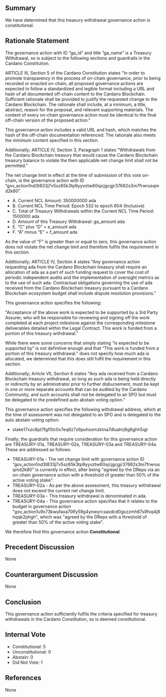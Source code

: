 ## Summary
We have determined that this treasury withdrawal governance action is constitutional.

## Rationale Statement
The governance action with ID “ga_id” and title “ga_name” is a Treasury Withdrawal, so is subject to the following sections and guardrails in the Cardano Constitution.

ARTICLE III, Section 5 of the Cardano Constitution states "In order to promote transparency in the process of on-chain governance, prior to being recorded or enacted on-chain, all proposed governance actions are expected to follow a standardized and legible format including a URL and hash of all documented off-chain content to the Cardano Blockchain. Sufficient rationale shall be provided to justify the requested change to the Cardano Blockchain. The rationale shall include, at a minimum, a title, abstract, reason for the proposal, and relevant supporting materials. The content of every on-chain governance action must be identical to the final off-chain version of the proposed action."

This governance action includes a valid URL and hash, which matches the hash of the off-chain documentation referenced. The rationale also meets the minimum content specified in this section.

Additionally; ARTICLE IV, Section 3, Paragraph 1 states "Withdrawals from the Cardano Blockchain treasury that would cause the Cardano Blockchain treasury balance to violate the then applicable net change limit shall not be permitted." 

The net change limit in effect at the time of submission of this vote on-chain, is the governance action with ID  “gov_action1nd3t833j7v5sz65k3tp9yyvztw60sjcjgcgjr37682s3m7frwrusqmd2k80”.

- A. Current NCL Amount: 350000000 ada
- B. Current NCL Time Period: Epoch 532 to epoch 604 (Inclusive)
- C. Total of Treasury Withdrawals within the Current NCL Time Period: 1500000 ada
- D. Amount of this Treasury Withdrawal: ga_amount ada
- E. “C” plus “D” = e_amount ada
- F. “A” minus “E” = f_amount ada

As the value of "F" is greater than or equal to zero, this governance action does not violate the net change limit and therefore fulfils the requirement in this section.

Additionally; ARTICLE IV, Section 4 states "Any governance action requesting ada from the Cardano Blockchain treasury shall require an allocation of ada as a part of such funding request to cover the cost of periodic independent audits and the implementation of oversight metrics as to the use of such ada. Contractual obligations governing the use of ada received from the Cardano Blockchain treasury pursuant to a Cardano Blockchain ecosystem budget shall include dispute resolution provisions."

This governance action specifies the following:

"Acceptance of the above work is expected to be supported by a 3rd Party Assurer, who will be responsible for reviewing and signing off the work completed at each project milestone against the corresponding milestone deliverables detailed within the Legal Contract. This work is funded from a portion of this treasury withdrawal.”

​​While there were some concerns that simply stating “is expected to be supported by” is not definitive enough and that “This work is funded from a portion of this treasury withdrawal.” does not specify how much ada is allocated, we determined that this does still fulfil the requirement in this section.

Additionally; Article VII, Section 6 states "Any ada received from a Cardano Blockchain treasury withdrawal, so long as such ada is being held directly or indirectly by an administrator prior to further disbursement, must be kept in one or more separate accounts that can be audited by the Cardano Community, and such accounts shall not be delegated to an SPO but must be delegated to the predefined auto abstain voting option."

This governance action specifies the following withdrawal address, which at the time of assessment was not delegated to an SPO and is delegated to the auto abstain voting option:

- stake17xzc8pt7fgf0lc0x7eq6z7z6puhsxmzktna7dluahrj6g6ghh5qjr

Finally; the guardrails that require consideration for this governance action are TREASURY-01a, TREASURY-02a, TREASURY-03a and TREASURY-04a.  These are addressed as follows:

- TREASURY-01a - The net change limit with governance action ID “gov_action1nd3t833j7v5sz65k3tp9yyvztw60sjcjgcgjr37682s3m7frwrusqmd2k80” is currently in effect, after being "agreed by the DReps via an on-chain governance action with a threshold of greater than 50% of the active voting stake".
- TREASURY-02a - As per the above assessment, this treasury withdrawal does not exceed the current net change limit.
- TREASURY-03a - This treasury withdrawal is denominated in ada.
- TREASURY-04a - This governance action specifies that it relates to the budget in governance action "gov_action1u9x73kwufaxa70lfy59g4ynwyrcsaxdcd0gxzzmh67s9fxq4j8hqqk2phgh", which was "agreed by the DReps with a threshold of greater than 50% of the active voting stake".

We therefore find this governance action **Constitutional**.

## Precedent Discussion
None

## Counterargument Discussion
None

## Conclusion
This governance action sufficiently fulfils the criteria specified for treasury withdrawals in the Cardano Constitution, so is deemed constitutional.

## Internal Vote
- Constitutional: 5
- Unconstitutional: 0
- Abstain: 0
- Did Not Vote: 1

## References
None